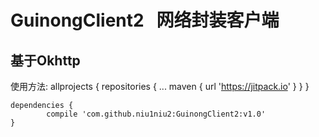 # GuinongClient2    网络封装客户端
## 基于Okhttp
使用方法:
allprojects {
		repositories {
			...
			maven { url 'https://jitpack.io' }
		}
	}
    
    
    dependencies {
	        compile 'com.github.niu1niu2:GuinongClient2:v1.0'
	}

